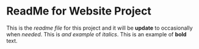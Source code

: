 ReadMe for Website Project
=========================

This is the *readme file* for this project and it will be **update** to occasionally when _needed_. This is *and example* of *italics*. This is an example of **bold** text.
